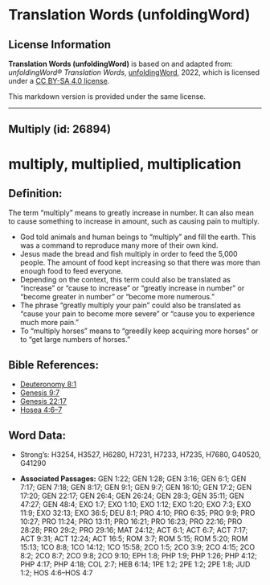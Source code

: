 # Translation Words (unfoldingWord)

## License Information

**Translation Words (unfoldingWord)** is based on and adapted from: _unfoldingWord® Translation Words_, [unfoldingWord](https://unfoldingword.org/utw), 2022, which is licensed under a [CC BY-SA 4.0 license](https://creativecommons.org/licenses/by-sa/4.0/legalcode.en).

This markdown version is provided under the same license.



--------------------------------

## Multiply (id: 26894)

multiply, multiplied, multiplication
====================================

Definition:
-----------

The term “multiply” means to greatly increase in number. It can also mean to cause something to increase in amount, such as causing pain to multiply.

* God told animals and human beings to “multiply” and fill the earth. This was a command to reproduce many more of their own kind.
* Jesus made the bread and fish multiply in order to feed the 5,000 people. The amount of food kept increasing so that there was more than enough food to feed everyone.
* Depending on the context, this term could also be translated as “increase” or “cause to increase” or “greatly increase in number” or “become greater in number” or “become more numerous.”
* The phrase “greatly multiply your pain” could also be translated as “cause your pain to become more severe” or “cause you to experience much more pain.”
* To “multiply horses” means to “greedily keep acquiring more horses” or to “get large numbers of horses.”

Bible References:
-----------------

* [Deuteronomy 8:1](https://ref.ly/Deut8:1)
* [Genesis 9:7](https://ref.ly/Gen9:7)
* [Genesis 22:17](https://ref.ly/Gen22:17)
* [Hosea 4:6–7](https://ref.ly/Hos4:6-Hos4:7)

Word Data:
----------

* Strong’s: H3254, H3527, H6280, H7231, H7233, H7235, H7680, G40520, G41290

* **Associated Passages:** GEN 1:22; GEN 1:28; GEN 3:16; GEN 6:1; GEN 7:17; GEN 7:18; GEN 8:17; GEN 9:1; GEN 9:7; GEN 16:10; GEN 17:2; GEN 17:20; GEN 22:17; GEN 26:4; GEN 26:24; GEN 28:3; GEN 35:11; GEN 47:27; GEN 48:4; EXO 1:7; EXO 1:10; EXO 1:12; EXO 1:20; EXO 7:3; EXO 11:9; EXO 32:13; EXO 36:5; DEU 8:1; PRO 4:10; PRO 6:35; PRO 9:9; PRO 10:27; PRO 11:24; PRO 13:11; PRO 16:21; PRO 16:23; PRO 22:16; PRO 28:28; PRO 29:2; PRO 29:16; MAT 24:12; ACT 6:1; ACT 6:7; ACT 7:17; ACT 9:31; ACT 12:24; ACT 16:5; ROM 3:7; ROM 5:15; ROM 5:20; ROM 15:13; 1CO 8:8; 1CO 14:12; 1CO 15:58; 2CO 1:5; 2CO 3:9; 2CO 4:15; 2CO 8:2; 2CO 8:7; 2CO 9:8; 2CO 9:10; EPH 1:8; PHP 1:9; PHP 1:26; PHP 4:12; PHP 4:17; PHP 4:18; COL 2:7; HEB 6:14; 1PE 1:2; 2PE 1:2; 2PE 1:8; JUD 1:2; HOS 4:6–HOS 4:7

